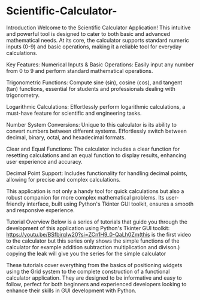 # Scientific-Calculator-
Introduction
Welcome to the Scientific Calculator Application! This intuitive and powerful tool is designed to cater to both basic and advanced mathematical needs. At its core, the calculator supports standard numeric inputs (0-9) and basic operations, making it a reliable tool for everyday calculations.

Key Features:
Numerical Inputs & Basic Operations: Easily input any number from 0 to 9 and perform standard mathematical operations.

Trigonometric Functions: Compute sine (sin), cosine (cos), and tangent (tan) functions, essential for students and professionals dealing with trigonometry.

Logarithmic Calculations: Effortlessly perform logarithmic calculations, a must-have feature for scientific and engineering tasks.

Number System Conversions: Unique to this calculator is its ability to convert numbers between different systems. Effortlessly switch between decimal, binary, octal, and hexadecimal formats.

Clear and Equal Functions: The calculator includes a clear function for resetting calculations and an equal function to display results, enhancing user experience and accuracy.

Decimal Point Support: Includes functionality for handling decimal points, allowing for precise and complex calculations.

This application is not only a handy tool for quick calculations but also a robust companion for more complex mathematical problems. Its user-friendly interface, built using Python's Tkinter GUI toolkit, ensures a smooth and responsive experience.

Tutorial Overview
Below is a series of tutorials that guide you through the development of this application using Python's Tkinter GUI toolkit:
https://youtu.be/BSfbjrqIw20?si=ZCn1H9_0-QaLh0Zm(this is the first video to the calculator but this series only shows the simple functions of the calculator for example addition subtraction multiplication and divison.) copying the leak will give you the series for the simple calculator 

These tutorials cover everything from the basics of positioning widgets using the Grid system to the complete construction of a functional calculator application. They are designed to be informative and easy to follow, perfect for both beginners and experienced developers looking to enhance their skills in GUI development with Python.
